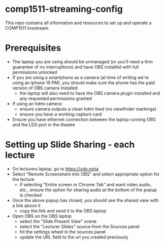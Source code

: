 # comp1511-streaming-config
This repo contains all information and resources to set up and operate a COMP1511 livestream. 

# Prerequisites
- The laptop you are using should be unmanaged (or you'll need a firm guarantee of no interruptions) and have OBS installed with full permissions unlocked
- If you are using a smartphone as a camera (at time of writing we're using an iphone 15 PM), you should make sure the phone has the paid version of OBS camera installed
    - the laptop will also need to have the OBS camera plugin installed and any requested permissions granted
- If using an hdmi camera:
    - ensure camera outputs a clean hdmi feed (no viewfinder markings)
    - ensure you have a working capture card
- Ensure you have ethernet connection between the laptop running OBS and the LDS port in the theatre

# Setting up Slide Sharing - each lecture
- On lecturers laptop, go to https://vdo.ninja
- Select "Remote Screenshare into OBS" and select appropriate option for the lecture
    - if selecting "Entire screen or Chrome Tab" and want video audio, etc., ensure the option for sharing audio at the bottom of the popup is checked
- Once the above popup has closed, you should see the shared view with a link above it
    - copy the link and send it to the OBS laptop
- Open OBS on the OBS laptop
    - select the "Slide Present View" scene
    - select the "Lecturer Slides" source from the Sources panel
    - hit the settings wheel in the sources panel
    - update the URL field to the url you created previously

